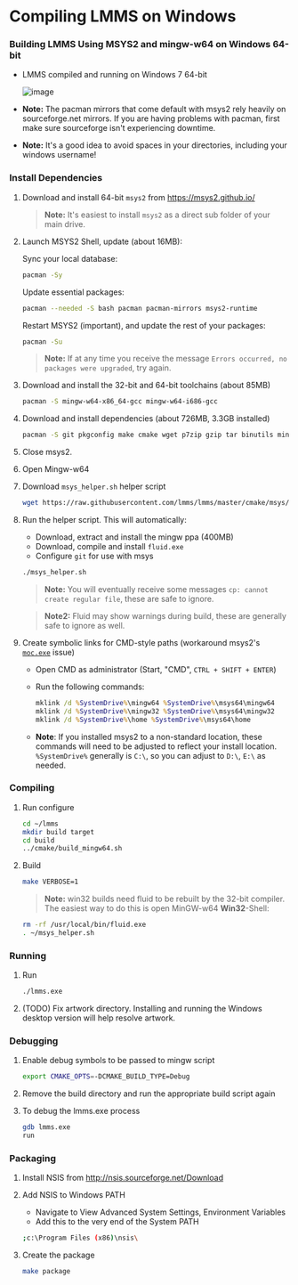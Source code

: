 # Compiling LMMS on Windows
### Building LMMS Using MSYS2 and mingw-w64 on Windows 64-bit

 * LMMS compiled and running on Windows 7 64-bit

   ![image](https://cloud.githubusercontent.com/assets/6345473/9337465/82d76fe8-45ad-11e5-9b8b-5fdabb87d32b.png)

 * **Note:** The pacman mirrors that come default with msys2 rely heavily on sourceforge.net mirrors.  If you are having problems with pacman, first make sure sourceforge isn't experiencing downtime.

 * **Note:** It's a good idea to avoid spaces in your directories, including your windows username!

### Install Dependencies

1. Download and install 64-bit `msys2` from https://msys2.github.io/

   > **Note:** It's easiest to install `msys2` as a direct sub folder of your main drive.

1. Launch MSYS2 Shell, update (about 16MB):
   
   Sync your local database:
   ```bash
   pacman -Sy
   ```
   Update essential packages:
   ```bash
   pacman --needed -S bash pacman pacman-mirrors msys2-runtime
   ```
   Restart MSYS2 (important), and update the rest of your packages:
   ```bash
   pacman -Su
   ```
   > **Note:** If at any time you receive the message `Errors occurred, no packages were upgraded`, try again.

1. Download and install the 32-bit and 64-bit toolchains (about 85MB)

   ```bash
   pacman -S mingw-w64-x86_64-gcc mingw-w64-i686-gcc
   ```
1. Download and install dependencies (about 726MB, 3.3GB installed)

   ```bash
   pacman -S git pkgconfig make cmake wget p7zip gzip tar binutils mingw-w64-x86_64-qt4 mingw-w64-i686-qt4 gdb
   ```

1. Close msys2.

1. Open Mingw-w64

1. Download `msys_helper.sh` helper script

   ```bash
   wget https://raw.githubusercontent.com/lmms/lmms/master/cmake/msys/msys_helper.sh --no-check-certificate
   ```

1. Run the helper script.  This will automatically:
   * Download, extract and install the mingw ppa (400MB)
   * Download, compile and install `fluid.exe`
   * Configure `git` for use with msys

   ```bash
   ./msys_helper.sh
   ```
   > **Note:** You will eventually receive some messages `cp: cannot create regular file`, these are safe to ignore.

   > **Note2:** Fluid may show warnings during build, these are generally safe to ignore as well.

1. Create symbolic links for CMD-style paths (workaround msys2's [`moc.exe`](https://gist.github.com/tresf/de0aad39c36e076e61a1) issue)

   * Open CMD as administrator (Start, "CMD", `CTRL + SHIFT + ENTER`)
   * Run the following commands:

      ```cmd
      mklink /d %SystemDrive%\mingw64 %SystemDrive%\msys64\mingw64
      mklink /d %SystemDrive%\mingw32 %SystemDrive%\msys64\mingw32
      mklink /d %SystemDrive%\home %SystemDrive%\msys64\home
      ```

   * **Note**:  If you installed msys2 to a non-standard location, these commands will need to be adjusted to reflect your install location.  `%SystemDrive%` generally is `C:\`, so you can adjust to `D:\`, `E:\` as needed.

### Compiling

1. Run configure

   ```bash
   cd ~/lmms
   mkdir build target
   cd build
   ../cmake/build_mingw64.sh
   ```

1. Build

   ```bash
   make VERBOSE=1
   ```

   > **Note:** win32 builds need fluid to be rebuilt by the 32-bit compiler.  The easiest way to do this is open MinGW-w64 **Win32**-Shell:

   ```bash
   rm -rf /usr/local/bin/fluid.exe
   . ~/msys_helper.sh
   ```

### Running

1. Run
   ```bash
   ./lmms.exe
   ```

1. (TODO) Fix artwork directory.  Installing and running the Windows desktop version will help resolve artwork.

### Debugging

1. Enable debug symbols to be passed to mingw script

   ```bash
   export CMAKE_OPTS=-DCMAKE_BUILD_TYPE=Debug
   ```
1. Remove the build directory and run the appropriate build script again
1. To debug the lmms.exe process

   ```bash
   gdb lmms.exe
   run
   ```

### Packaging

1. Install NSIS from http://nsis.sourceforge.net/Download

1. Add NSIS to Windows PATH
   * Navigate to View Advanced System Settings, Environment Variables
   * Add this to the very end of the System PATH

   ```bash
   ;c:\Program Files (x86)\nsis\
   ```

1. Create the package

   ```bash
   make package
   ```